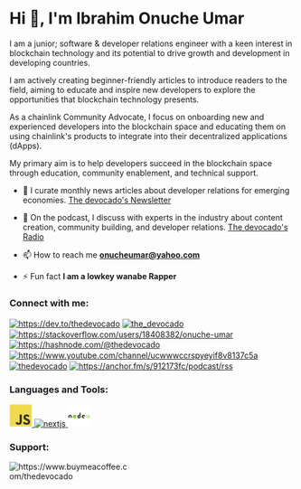 <h1>Hi 👋, I'm Ibrahim Onuche Umar</h1>
<p>I am a junior; software & developer relations engineer with a keen interest in blockchain technology and its potential to drive growth and development in developing countries.

 I am actively creating beginner-friendly articles to introduce readers to the field, aiming to educate and inspire new developers to explore the opportunities that blockchain technology presents.

As a chainlink Community Advocate, I focus on onboarding new and experienced developers into the blockchain space and educating them on using chainlink's products to integrate into their decentralized applications (dApps). 

My  primary aim is to help developers succeed in the blockchain space through education, community enablement, and technical support.

</p>

- 📝 I curate monthly news articles about developer relations for emerging economies. [The devocado's Newsletter](https://thedevocadonewsletter.substack.com/)

- 🤝 On the podcast, I discuss with experts in the industry about content creation, community building, and developer relations. [The devocado's Radio](https://anchor.fm/thedevocado)

- 📫 How to reach me **onucheumar@yahoo.com**

- ⚡ Fun fact **I am a lowkey wanabe Rapper**

<h3 align="left">Connect with me:</h3>
<p align="left">
<a href="https://dev.to/https://dev.to/thedevocado" target="blank"><img align="center" src="https://raw.githubusercontent.com/rahuldkjain/github-profile-readme-generator/master/src/images/icons/Social/devto.svg" alt="https://dev.to/thedevocado" height="30" width="40" /></a>
<a href="https://twitter.com/the_devocado" target="blank"><img align="center" src="https://raw.githubusercontent.com/rahuldkjain/github-profile-readme-generator/master/src/images/icons/Social/twitter.svg" alt="the_devocado" height="30" width="40" /></a>
<a href="https://stackoverflow.com/users/https://stackoverflow.com/users/18408382/onuche-umar" target="blank"><img align="center" src="https://raw.githubusercontent.com/rahuldkjain/github-profile-readme-generator/master/src/images/icons/Social/stack-overflow.svg" alt="https://stackoverflow.com/users/18408382/onuche-umar" height="30" width="40" /></a>
<a href="https://hashnode.com/https://hashnode.com/@thedevocado" target="blank"><img align="center" src="https://raw.githubusercontent.com/rahuldkjain/github-profile-readme-generator/master/src/images/icons/Social/hashnode.svg" alt="https://hashnode.com/@thedevocado" height="30" width="40" /></a>
<a href="https://www.youtube.com/c/https://www.youtube.com/channel/ucwwwccrspyeyif8v8137c5a" target="blank"><img align="center" src="https://raw.githubusercontent.com/rahuldkjain/github-profile-readme-generator/master/src/images/icons/Social/youtube.svg" alt="https://www.youtube.com/channel/ucwwwccrspyeyif8v8137c5a" height="30" width="40" /></a>
<a href="https://www.leetcode.com/thedevocado" target="blank"><img align="center" src="https://raw.githubusercontent.com/rahuldkjain/github-profile-readme-generator/master/src/images/icons/Social/leet-code.svg" alt="thedevocado" height="30" width="40" /></a>
<a href="/https://anchor.fm/s/912173fc/podcast/rss" target="blank"><img align="center" src="https://raw.githubusercontent.com/rahuldkjain/github-profile-readme-generator/master/src/images/icons/Social/rss.svg" alt="https://anchor.fm/s/912173fc/podcast/rss" height="30" width="40" /></a>
</p>

<h3 align="left">Languages and Tools:</h3>
<p align="left"> <a href="https://developer.mozilla.org/en-US/docs/Web/JavaScript" target="_blank" rel="noreferrer"> <img src="https://raw.githubusercontent.com/devicons/devicon/master/icons/javascript/javascript-original.svg" alt="javascript" width="40" height="40"/> </a> <a href="https://nextjs.org/" target="_blank" rel="noreferrer"> <img src="https://cdn.worldvectorlogo.com/logos/nextjs-2.svg" alt="nextjs" width="40" height="40"/> </a> <a href="https://nodejs.org" target="_blank" rel="noreferrer"> <img src="https://raw.githubusercontent.com/devicons/devicon/master/icons/nodejs/nodejs-original-wordmark.svg" alt="nodejs" width="40" height="40"/> </a> </p>

<h3 align="left">Support:</h3>
<p><a href="https://www.buymeacoffee.com/thedevocado"> <img align="left" src="https://cdn.buymeacoffee.com/buttons/v2/default-yellow.png" height="50" width="210" alt="https://www.buymeacoffee.com/thedevocado" /></a></p><br><br>
